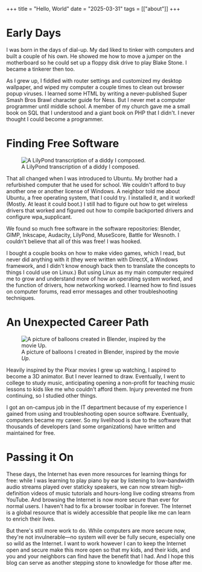 +++
title = "Hello, World"
date = "2025-03-31"
tags = [["about"]]
+++

# Early Days

I was born in the days of dial-up. My dad liked to tinker with computers and
built a couple of his own. He showed me how to move a jumper on the motherboard
so he could set up a floppy disk drive to play Blake Stone. I became a tinkerer
then too.

As I grew up, I fiddled with router settings and customized my desktop
wallpaper, and wiped my computer a couple times to clean out browser popup
viruses. I learned some HTML by writing a never-published Super Smash Bros Brawl
character guide for Ness. But I never met a computer programmer until middle
school. A member of my church gave me a small book on SQL that I understood and
a giant book on PHP that I didn't. I never thought I could become a programmer.

# Finding Free Software

<figure>
  <picture>
    <source srcset="/img/hello-world/score.avif" type="image/avif" />
    <img src="/img/hello-world/score.jpg"
         alt="A LilyPond transcription of a diddy I composed." />
  </picture>
  <figcaption>A LilyPond transcription of a diddy I composed.</figcaption>
</figure>

That all changed when I was introduced to Ubuntu. My brother had a refurbished
computer that he used for school. We couldn't afford to buy another one or
another license of Windows. A neighbor told me about Ubuntu, a free operating
system, that I could try. I installed it, and it worked! (Mostly. At least it
could boot.) I still had to figure out how to get wireless drivers that worked
and figured out how to compile backported drivers and configure wpa_supplicant.

We found so much free software in the software repositories: Blender, GIMP,
Inkscape, Audacity, LilyPond, MuseScore, Battle for Wesnoth. I couldn't believe
that all of this was free! I was hooked.

I bought a couple books on how to make video games, which I read, but never
did anything with it (they were written with DirectX, a Windows framework, and
I didn't know enough back then to translate the concepts to things I could use
on Linux.) But using Linux as my main computer required me to grow and
understand more of how an operating system worked, and the function of drivers,
how networking worked. I learned how to find issues on computer forums, read
error messages and other troubleshooting techniques.

# An Unexpected Career Path

<figure>
  <picture>
    <source srcset="/img/hello-world/balloons.avif" type="image/avif" />
    <img src="/img/hello-world/balloons.jpg"
         alt="A picture of balloons created in Blender, inspired by the movie Up." />
  </picture>
  <figcaption>
    A picture of balloons I created in Blender, inspired by the movie <i>Up</i>.
  </figcaption>
</figure>

Heavily inspired by the Pixar movies I grew up watching, I aspired to become a
3D animator. But I never learned to draw. Eventually, I went to college to
study music, anticipating opening a non-profit for teaching music lessons to
kids like me who couldn't afford them. Injury prevented me from continuing, so
I studied other things.

I got an on-campus job in the IT department because of my experience I gained
from using and troubleshooting open source software. Eventually, computers
became my career. So my livelihood is due to the software that thousands of
developers (and some organizations) have written and maintained for free.

# Passing it On

These days, the Internet has even more resources for learning things for free:
while I was learning to play piano by ear by listening to low-bandwidth audio
streams played over staticky speakers, we can now stream high-definition
videos of music tutorials and hours-long live coding streams from YouTube.
And browsing the Internet is now more secure than ever for normal users. I
haven't had to fix a browser toolbar in forever. The Internet is a global
resource that is widely accessible that people like me can learn to enrich
their lives.

But there's still more work to do. While computers are more secure now, they're
not invulnerable—no system will ever be fully secure, especially one so wild as
the Internet. I want to work however I can to keep the Internet open and secure
make this more open so that my kids, and their kids, and you and your neighbors
can find have the benefit that I had. And I hope this blog can serve as another
stepping stone to knowledge for those after me.
